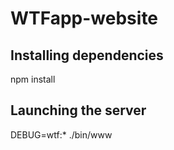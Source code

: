 # WTFapp-website

## Installing dependencies

npm install

## Launching the server

DEBUG=wtf:* ./bin/www
